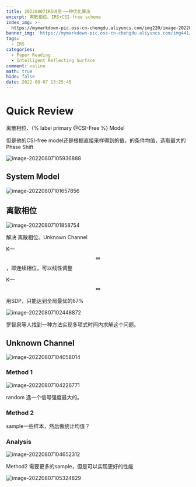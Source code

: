 ```yaml
---
title: 20220807IRS讲座-一种优化算法
excerpt: 离散相位、IRS+CSI-free scheme 
index_img: >-
  https://mymarkdown-pic.oss-cn-chengdu.aliyuncs.com/img220/image-20220807105936888.png
banner_img: 'https://mymarkdown-pic.oss-cn-chengdu.aliyuncs.com/img441/1638523690670.jpg'
tags:
  - IRS
categories:
  - Paper Reading
  - Intelligent Reflecting Surface
comment: valine
math: true
hide: false
date: 2022-08-07 13:25:45
---
```


# Quick Review

离散相位、{% label primary @CSI-Free %} Model

但是他的CSI-free model还是根据直接采样得到的值，的条件均值，选取最大的Phase Shift

![image-20220807105936888](https://mymarkdown-pic.oss-cn-chengdu.aliyuncs.com/img220/image-20220807105936888.png)

## System Model

![image-20220807101657856](https://mymarkdown-pic.oss-cn-chengdu.aliyuncs.com/img220/image-20220807101657856.png)

## 离散相位

![image-20220807101858754](https://mymarkdown-pic.oss-cn-chengdu.aliyuncs.com/img220/image-20220807101858754.png)

解决 离散相位、Unknown Channel

K—$$\infty$$，即连续相位，可以线性调整



K—$$\infty$$

用SDP，只能达到全局最优的67%

![image-20220807102448872](https://mymarkdown-pic.oss-cn-chengdu.aliyuncs.com/img220/image-20220807102448872.png)

罗智泉等人找到一种方法实现多项式时间内求解这个问题。





## Unknown Channel

![image-20220807104058014](https://mymarkdown-pic.oss-cn-chengdu.aliyuncs.com/img220/image-20220807104058014.png)



### Method 1

![image-20220807104226771](https://mymarkdown-pic.oss-cn-chengdu.aliyuncs.com/img220/image-20220807104226771.png)

random 选一个信号强度最大的。



### Method 2

sample一些样本，然后做统计均值？



### Analysis

![image-20220807104652312](https://mymarkdown-pic.oss-cn-chengdu.aliyuncs.com/img220/image-20220807104652312.png)

Method2 需要更多的sample，但是可以实现更好的性能



![image-20220807105324829](https://mymarkdown-pic.oss-cn-chengdu.aliyuncs.com/img220/image-20220807105324829.png)
